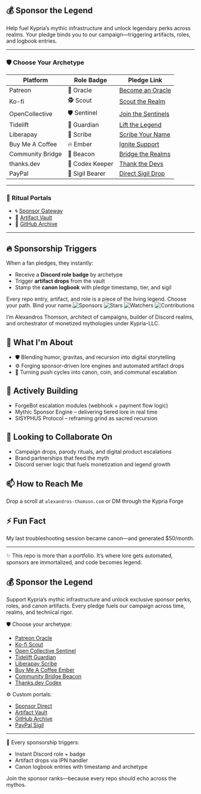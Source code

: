 ## 💰 Sponsor the Legend

Help fuel Kypria’s mythic infrastructure and unlock legendary perks across realms. Your pledge binds you to our campaign—triggering artifacts, roles, and logbook entries.

---

### 🛡️ Choose Your Archetype

| Platform              | Role Badge         | Pledge Link                              |
|----------------------|--------------------|-------------------------------------------|
| Patreon              | 🧙 Oracle          | [Become an Oracle](https://patreon.com/kypria) |
| Ko-fi                | 🕵️ Scout           | [Scout the Realm](https://ko-fi.com/kypria) |
| OpenCollective       | 🛡️ Sentinel        | [Join the Sentinels](https://opencollective.com/kypria) |
| Tidelift             | 🚀 Guardian         | [Lift the Legend](https://tidelift.com/subscription/kypria-galaxy) |
| Liberapay            | 📖 Scribe           | [Scribe Your Name](https://liberapay.com/kypria) |
| Buy Me A Coffee      | 🔥 Ember            | [Ignite Support](https://buymeacoffee.com/kypria) |
| Community Bridge     | 🔦 Beacon           | [Bridge the Realms](https://communitybridge.org/kypria-foundry) |
| thanks.dev           | 🧾 Codex Keeper     | [Thank the Devs](https://thanks.dev/kypria) |
| PayPal               | 💎 Sigil Bearer     | [Direct Sigil Drop](https://paypal.me/kypriallc) |

---

### 🔗 Ritual Portals

- 🌀 [Sponsor Gateway](https://kypria.com/sponsor)
- 🏰 [Artifact Vault](https://discord.gg/kypria-legends)
- 📁 [GitHub Archive](https://github.com/kypria)

---

## 🔥 Sponsorship Triggers

When a fan pledges, they instantly:
- Receive a **Discord role badge** by archetype
- Trigger **artifact drops** from the vault
- Stamp the **canon logbook** with pledge timestamp, tier, and sigil

Every repo entry, artifact, and role is a piece of the living legend. Choose your path. Bind your name.![Sponsors](https://img.shields.io/github/sponsors/alexandros-thomson?style=for-the-badge)
![Stars](https://img.shields.io/github/stars/alexandros-thomson/alexandros-thomson?style=for-the-badge)
![Watchers](https://img.shields.io/github/watchers/alexandros-thomson/alexandros-thomson?style=for-the-badge)
![Contributions](https://github-readme-stats.vercel.app/api?username=alexandros-thomson&show_icons=true&theme=radical)

I’m Alexandros Thomson, architect of campaigns, builder of Discord realms, and orchestrator of monetized mythologies under Kypria-LLC.

## 🧠 What I'm About
- 🛡 Blending humor, gravitas, and recursion into digital storytelling
- ⚙️ Forging sponsor-driven lore engines and automated artifact drops
- 📜 Turning push cycles into canon, coin, and communal escalation

## 🌱 Actively Building
- ForgeBot escalation modules (webhook + payment flow logic)
- Mythic Sponsor Engine – delivering tiered lore in real time
- SISYPHUS Protocol – reframing grind as sacred recursion

## 🤝 Looking to Collaborate On
- Campaign drops, parody rituals, and digital product escalations
- Brand partnerships that feed the myth
- Discord server logic that fuels monetization and legend growth

## 📫 How to Reach Me
Drop a scroll at `alexandros-thomson.com` or DM through the Kypria Forge

## ⚡ Fun Fact
My last troubleshooting session became canon—and generated $50/month.

---

✨ This repo is more than a portfolio. It’s where lore gets automated, sponsors are immortalized, and code becomes legend.
## 💰 Sponsor the Legend

Support Kypria’s mythic infrastructure and unlock exclusive sponsor perks, roles, and canon artifacts. Every pledge fuels our campaign across time, realms, and technical rigor.

🛡️ Choose your archetype:
- [Patreon Oracle](https://patreon.com/kypria)
- [Ko-fi Scout](https://ko-fi.com/kypria)
- [Open Collective Sentinel](https://opencollective.com/kypria)
- [Tidelift Guardian](https://tidelift.com/subscription/kypria-galaxy)
- [Liberapay Scribe](https://liberapay.com/kypria)
- [Buy Me A Coffee Ember](https://buymeacoffee.com/kypria)
- [Community Bridge Beacon](https://communitybridge.org/kypria-foundry)
- [Thanks.dev Codex](https://thanks.dev/kypria)

⚙️ Custom portals:
- [Sponsor Direct](https://kypria.com/sponsor)
- [Artifact Vault](https://discord.gg/kypria-legends)
- [GitHub Archive](https://github.com/kypria)
- [PayPal Sigil](https://paypal.me/kypriallc)

---

🔗 Every sponsorship triggers:
- Instant Discord role + badge
- Artifact drops via IPN handler
- Canon logbook entries with timestamp and archetype

Join the sponsor ranks—because every repo should echo across the mythos.